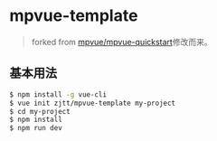 # mpvue-template

> forked from [mpvue/mpvue-quickstart](https://github.com/mpvue/mpvue-quickstart)修改而来。

## 基本用法
``` bash
$ npm install -g vue-cli
$ vue init zjtt/mpvue-template my-project
$ cd my-project
$ npm install
$ npm run dev
